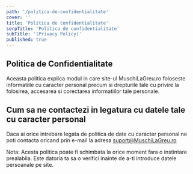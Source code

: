```yaml
---
path: '/politica-de-confidentialitate'
cover: ''
title: 'Politica de confidentialitate'
serpTitle: 'Politica de confidentialitate'
subTitle: '(Privacy Policy)'
published: true
---
```


## Politica de Confidentialitate

Aceasta politica explica modul in care site-ul MuschiLaGreu.ro foloseste informatiile cu caracter personal precum si drepturile tale cu privire la folosirea, accesarea si corectarea informatiilor tale personale.

<!-- ## Ce informatii personale colectam

Doar informatii personale pe care ni le furnizezi in mod activ, completand formularele aflate pe website-ul nostru.

Aceste sunt intodeauna cele strict necesare pentru a-ti transmite materialele solicitate sau produsele achizitionate**.**

In general, colectam informatii personale precum **nume si prenume, adresa de e-mail sau numarul de telefon** atunci cand:

- soliciti materiale gratuite completand formularele aflate pe website-ul nostru
- initiezi comanda unui produs
- ne contactezi telefonic sau corespondezi cu noi

Aceste informatii nu vor fi niciodata folosite in alte scopuri, vandute sau impartasite cu alte persoane.

Cumparaturile online sunt efectuate cu ajutorul unor intermediari de plati si nu avem niciodata acces la datele specifice cardului tau de credit sau de debit. -->

<!-- ## Cum folosim datele tale cu caracter personal

Folosim datele furnizate pentru a iti transmite materialele si produsele solicitate/achizitionate, ca sa ne asiguram ca experienta ta pe pagina noastra de web este utila si pentru a-ti trimite mesaje promotionale personalizate si adaptate la interesele tale.

Totodata, folosim datele tale pentru a te contacta in legatura cu modificari ce pot aparea in contul tau.

Datele tale cu caracter personal nu vor fi dezvaluite unor parti terte fara consimtamantul tau decat in cazul unor litigii/dispute si doar beneficiarilor legali conform legii.

## Cum poti sa accesezi, corectezi sau stergi informatiile tale personale

Ai dreptul sa accesezi, corectezi sau sa soliciti stergerea datelor tale cu caracter personal.

Poti sa-ti retragi consimtamantul pentru folosirea datelor furnizate in orice moment.

Nu vrem sa iti trimitem informatii nefolositoare asa ca **te poti dezabona oricand apasand butonul „Unsubscribe” aflate la sfaritul fiecarui mesaj pe care il primesti de la noi.**

Alternativ, ne poti contacta prin orice metoda doresti pentru a solicita corectarea ori stergerea datelor personale din baza noastra de date.

Nota: Daca iti retragi consimtamantul de a primi emailuri exista posibilitatea sa nu iti mai putem furniza o parte sau toate serviciile, produsele sau materialele dorite.

## Cat timp stocam datele tale

Retinem informatiile solicitate atata timp cat acestea sunt necesare pentru a iti pune la dispozitie serviciile solicitate sau pentru alte scopuri esentiale, precum respectarea obligatiilor legale si rezolvarea disputelor sau pana cand soliciti stergerea acestora.

## Modalitati de colectare automata a datelor

Acest site foloseste Cookies – fisiere mici plasate in dispozitivul tau care colecteaza informatii standard despre comportamentul tau pe pagina de web.

Acestea nu salveaza informatii personale identificabile despre tine.

Informatiile sunt utilizate pentru a compila rapoarte statistice cu privire la activitatea utilizatorilor pe website si le folosim sa ne asiguram ca iti punem la dispozitie doar continut folositor si adecvat.

Poti seta browserul tau sa stearga sau sa nu mai stocheze cookies. -->

## Cum sa ne contactezi in legatura cu datele tale cu caracter personal

Daca ai orice intrebare legata de politica de date cu caracter personal ne poti contacta oricand prin e-mail la adresa suport@MuschiLaGreu.ro

Nota: Acesta politica poate fi schimbata la orice moment fara o instintare prealabila. Este datoria ta sa o verifici inainte de a-ti introduce datele persoanale pe site.
